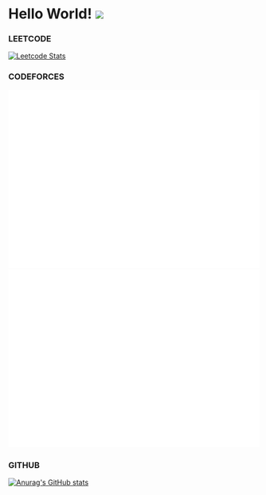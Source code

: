 # Hello World! <img src="https://media.giphy.com/media/hvRJCLFzcasrR4ia7z/giphy.gif" width="30px"/>

### LEETCODE
[![Leetcode Stats](https://leetcard.jacoblin.cool/chu65536?ext=heatmap&theme=light,dark)](https://leetcode.com/chu65536)
### CODEFORCES
![](https://raw.githubusercontent.com/chu65536/cf-stats/main/output/light_card.svg#gh-dark-mode-only)
![](https://raw.githubusercontent.com/chu65536/cf-stats/main/output/light_card.svg#gh-light-mode-only)
### GITHUB
[![Anurag's GitHub stats](https://github-readme-stats.vercel.app/api?username=chu65536&show_icons=true&theme=transparent)](https://github.com/anuraghazra/github-readme-stats)
